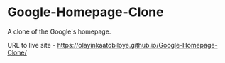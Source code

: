 # Google-Homepage-Clone
A clone of the Google's homepage.

URL to live site - https://olayinkaatobiloye.github.io/Google-Homepage-Clone/
